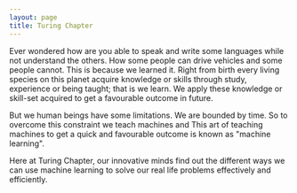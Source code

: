```yaml
---
layout: page
title: Turing Chapter
---
```


Ever wondered how are you able to speak and write some languages while not understand the others. How some people can drive vehicles and some people cannot. This is because we learned it. Right from birth every living species on this planet acquire knowledge or skills through study, experience or being taught; that is we learn. We apply these knowledge or skill-set acquired to get a favourable outcome in future.

But we human beings have some limitations. We are bounded by time. So to overcome this constraint we teach machines and This art of teaching machines to get a quick and favourable outcome is known as "machine learning".

Here at Turing Chapter, our innovative minds find out the different ways we can use machine learning to solve our real life problems effectively and efficiently.
